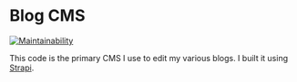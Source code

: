 # Blog CMS

[![Maintainability](https://api.codeclimate.com/v1/badges/0d6d7f5c6ccab2a7635b/maintainability)](https://codeclimate.com/github/foxleigh81/blogs-cms/maintainability)

This code is the primary CMS I use to edit my various blogs. I built it using [Strapi](https://strapi.io/).

